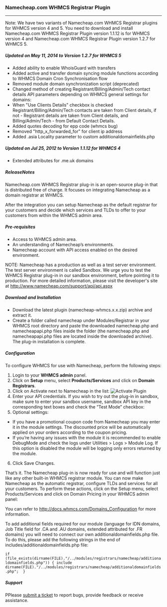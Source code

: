 
### Namecheap.com WHMCS Registrar Plugin

***

Note: We have two variants of Namecheap.com WHMCS Registrar plugins for WHMCS version 4 and 5. You need to download and install Namecheap.com WHMCS Registrar Plugin version 1.1.12 is for WHMCS version 4 and Namecheap.com WHMCS Registrar Plugin version 1.2.7 for WHMCS 5.

##### Updated on May 11, 2014 to Version 1.2.7 for WHMCS 5

- Added ability to enable WhoisGuard with transfers
- Added active and transfer domain syncing module functions according to WHMCS Domain Cron Synchronisation flow
- Removed module domain synchronization script (deprecated)
- Changed method of creating Registrant/Billing/Admin/Tech contact details API parameters depending on WHMCS general settings for domains:
- When "Use Clients Details" checkbox is checked Registrant/Billing/Admin/Tech contacts are taken from Client details, if not - Registrant details are taken from Client details, and Billing/Admin/Tech - from Default Contact Details.
- Added quotes decoding for epp code (whmcs bug)
- Removed "http_x_forwarded_for" for client ip address
- Added .asia Locality parameter to custom additionaldomainfields.php
 

##### Updated on Jul 25, 2012 to Version 1.1.12 for WHMCS 4

- Extended attributes for .me.uk domains

##### ReleaseNotes

Namecheap.com WHMCS Registrar plug-in is an open-source plug-in that is distributed free of charge. It focuses on integrating Namecheap as a domain registrar at WHMCS.

After the integration you can setup Namecheap as the default registrar for your customers and decide which services and TLDs to offer to your customers from within the WHMCS admin area.

##### Pre-requisites

- Access to WHMCS admin area.
- An understanding of Namecheap’s environments.
- Namecheap account with API access enabled on the desired environment.

NOTE: Namecheap has a production as well as a test server environment. The test server environment is called Sandbox. We urge you to test the WHMCS Registrar plug-in in our sandbox environment, before pointing it to production. For more detailed information, please visit the developer's site at http://www.namecheap.com/support/api/api.aspx

##### Download and Installation

- Download the latest plugin (namecheap-whmcs.x.x.zip) archive and extract it.
- Create a folder called namecheap under Modules/Registrar in your WHMCS root directory and paste the downloaded namecheap.php and namecheapapi.php files inside the folder (the namecheap.php and namecheapapi.php files are located inside the downloaded archive). The plug-in installation is complete.

##### Configuration

To configure WHMCS for use with Namecheap, perform the following steps:

1. Login to your **WHMCS admin** panel.
2. Click on **Setup** menu, select **Products/Services** and click on **Domain Registrars**.
3. Click on Activate next to Namecheap in the list:
 ![Activate Plugin](http://files.namecheap.com/images/googlecode/Activate_Namecheap.png "Activate Plugin")
4. Enter your API credentials. If you wish to try out the plug-in in sandbox, make sure to enter your sandbox username, sandbox API key in the corresponding text boxes and check the “Test Mode” checkbox:
5. Optional settings:
 - If you have a promotional coupon code from Namecheap you may enter it in the module settings. The discounted price will be automatically applied on your orders according to the coupon pricing.
 - If you’re having any issues with the module it is recommended to enable DebugMode and check the logs under Utilities > Logs > Module Log. If this option is disabled the module will be logging only errors returned by the module.
6. Click Save Changes.


That’s it. The Namecheap plug-in is now ready for use and will function just like any other built-in WHMCS registrar module. You can now make Namecheap as the automatic registrar, configure TLDs and services for all your customers. To perform these actions, click on the Setup menu, select Products/Services and click on Domain Pricing in your WHMCS admin panel:

You can refer to http://docs.whmcs.com/Domains_Configuration for more information.

To add additional fields required for our module (language for IDN domains, Job Title field for .CA and .AU domains, extended attributed for .FR domains) you will need to connect our own additionaldomainfields.php file. To do this, please add the following strings in the end of includes/additionaldomainfields.php file:

 `if (file_exists(dirname(FILE)."/../modules/registrars/namecheap/additionaldomainfields.php")) {
  include dirname(FILE)."/../modules/registrars/namecheap/additionaldomainfields.php"; 
 }`


##### Support

PPlease [submit a ticket](https://support.namecheap.com/index.php?/Tickets/Submit) to report bugs, provide feedback or receive assistance.
